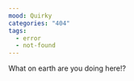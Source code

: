 ```yaml
---
mood: Quirky
categories: "404"
tags:
  - error
  - not-found
---
```

What on earth are you doing here!?